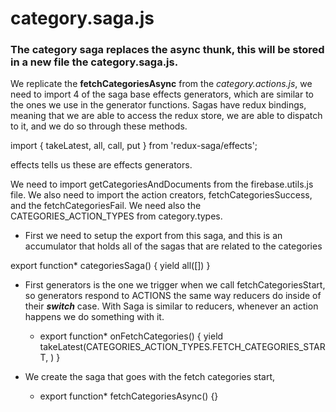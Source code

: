 # category.saga.js

<!-- > this is quote  -->

 <!-- **Bold sentence**
__Bold sentence__ -->



### The category saga replaces the async thunk, this will be stored in a new file the category.saga.js. 

We replicate the **fetchCategoriesAsync** from the _category.actions.js_, we need
to import 4 of the saga base effects generators, which are similar to the ones we use in 
the generator functions. 
Sagas have redux bindings, meaning that we are able to access the redux store,
we are able to dispatch to it, and we do so through these methods. 

import { takeLatest, all, call, put } from 'redux-saga/effects';  

effects tells us these are effects generators. 

We need to import getCategoriesAndDocuments from the firebase.utils.js file.
We also need to import the action creators, fetchCategoriesSuccess, and the 
fetchCategoriesFail. 
We need also the CATEGORIES_ACTION_TYPES from category.types. 


- First we need to setup the export from this saga, and this is an accumulator 
that holds all of the sagas that are related to the categories 

export function* categoriesSaga() {
    yield all([])
}

- First generators is the one we trigger when we call fetchCategoriesStart, so
generators respond to ACTIONS the same way reducers do inside of their **_switch_**
case. With Saga is similar to reducers, whenever an action happens we do something
with it.

    - export function* onFetchCategories() { 
        yield takeLatest(CATEGORIES_ACTION_TYPES.FETCH_CATEGORIES_START, )
     }

- We create the saga that goes with the fetch categories start, 

    - export function* fetchCategoriesAsync() {}